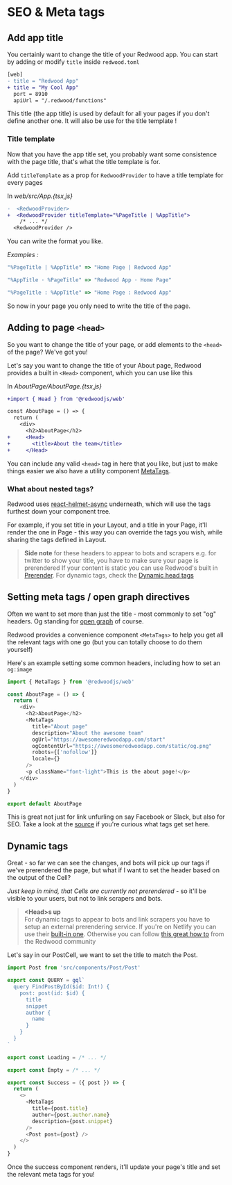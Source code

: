 # SEO & Meta tags

## Add app title
You certainly want to change the title of your Redwood app.
You can start by adding or modify `title` inside `redwood.toml`

```diff
[web]
- title = "Redwood App"
+ title = "My Cool App"
  port = 8910
  apiUrl = "/.redwood/functions"
```
This title (the app title) is used by default for all your pages if you don't define another one.
It will also be use for the title template !
### Title template
Now that you have the app title set, you probably want some consistence with the page title, that's what the title template is for.

Add `titleTemplate` as a prop for `RedwoodProvider` to have a title template for every pages

In _web/src/App.{tsx,js}_
```diff
-  <RedwoodProvider>
+  <RedwoodProvider titleTemplate="%PageTitle | %AppTitle">
    /* ... */
  <RedwoodProvider />
```

You can write the format you like.

_Examples  :_
```js
"%PageTitle | %AppTitle" => "Home Page | Redwood App"

"%AppTitle · %PageTitle" => "Redwood App · Home Page"

"%PageTitle : %AppTitle" => "Home Page : Redwood App"
```

So now in your page you only need to write the title of the page.

## Adding to page `<head>`
So you want to change the title of your page, or add elements to the `<head>` of the page? We've got you!


Let's say you want to change the title of your About page,
Redwood provides a built in `<Head>` component, which you can use like this


In _AboutPage/AboutPage.{tsx,js}_
```diff
+import { Head } from '@redwoodjs/web'

const AboutPage = () => {
  return (
    <div>
      <h2>AboutPage</h2>
+     <Head>
+       <title>About the team</title>
+     </Head>
```

You can include any valid `<head>` tag in here that you like, but just to make things easier we also have a utility component [MetaTags](#setting-meta-tags-open-graph-directives).

### What about nested tags?
Redwood uses [react-helmet-async](https://github.com/staylor/react-helmet-async) underneath, which will use the tags furthest down your component tree.

For example, if you set title in your Layout, and a title in your Page, it'll render the one in Page - this way you can override the tags you wish, while sharing the tags defined in Layout.


> **Side note**
> for these headers to appear to bots and scrapers e.g. for twitter to show your title, you have to make sure your page is prerendered
> If your content is static you can use Redwood's built in [Prerender](prerender.md). For dynamic tags, check the [Dynamic head tags](#dynamic-tags)

## Setting meta tags / open graph directives
Often we want to set more than just the title - most commonly to set "og" headers. Og standing for
[open graph](https://ogp.me/) of course.

Redwood provides a convenience component `<MetaTags>` to help you get all the relevant tags with one go (but you can totally choose to do them yourself)

Here's an example setting some common headers, including how to set an `og:image`
```js
import { MetaTags } from '@redwoodjs/web'

const AboutPage = () => {
  return (
    <div>
      <h2>AboutPage</h2>
      <MetaTags
        title="About page"
        description="About the awesome team"
        ogUrl="https://awesomeredwoodapp.com/start"
        ogContentUrl="https://awesomeredwoodapp.com/static/og.png"
        robots={['nofollow']}
        locale={}
      />
      <p className="font-light">This is the about page!</p>
    </div>
  )
}

export default AboutPage
```

This is great not just for link unfurling on say Facebook or Slack, but also for SEO. Take a look at the [source](https://github.com/redwoodjs/redwood/blob/main/packages/web/src/components/MetaTags.tsx#L83) if you're curious what tags get set here.


## Dynamic tags
Great - so far we can see the changes, and bots will pick up our tags if we've prerendered the page, but what if I want to set the header based on the output of the Cell?

_Just keep in mind, that Cells are currently not prerendered_ - so it'll be visible to your users, but not to link scrapers and bots.

> **<Head\>s up**<br/>
> For dynamic tags to appear to bots and link scrapers you have to setup an external prerendering service. If you're on Netlify you can use their [built-in one](https://docs.netlify.com/site-deploys/post-processing/prerendering/). Otherwise you can follow [this great how to](https://community.redwoodjs.com/t/cookbook-getting-og-and-meta-tags-working-with-nginx-pre-render-io-and-docker/2014) from the Redwood community


Let's say in our PostCell, we want to set the title to match the Post.
```js
import Post from 'src/components/Post/Post'

export const QUERY = gql`
  query FindPostById($id: Int!) {
    post: post(id: $id) {
      title
      snippet
      author {
        name
      }
    }
  }
`

export const Loading = /* ... */

export const Empty = /* ... */

export const Success = ({ post }) => {
  return (
    <>
      <MetaTags
        title={post.title}
        author={post.author.name}
        description={post.snippet}
      />
      <Post post={post} />
    </>
  )
}
```
Once the success component renders, it'll update your page's title and set the relevant meta tags for you!
